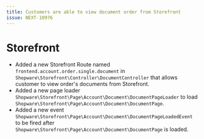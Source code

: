 ```yaml
---
title: Customers are able to view document order from Storefront
issue: NEXT-10976
---
```

# Storefront
*  Added a new Storefront Route named `frontend.account.order.single.document` in `Shopware\Storefront\Controller\DocumentController` that allows customer to view order's documents from Storefront.
*  Added a new page loader `Shopware\Storefront\Page\Account\Document\DocumentPageLoader` to load `Shopware\Storefront\Page\Account\Document\DocumentPage`.
*  Added a new event `Shopware\Storefront\Page\Account\Document\DocumentPageLoadedEvent` to be fired after `Shopware\Storefront\Page\Account\Document\DocumentPage` is loaded.
